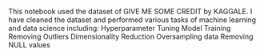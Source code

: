 This notebook used the dataset of GIVE ME SOME CREDIT by KAGGALE.
I have cleaned the dataset and performed various tasks of machine learning and data science including:
Hyperparameter Tuning
Model Training
Removing Outliers
Dimensionality Reduction
Oversampling data
Removing NULL values
